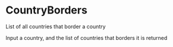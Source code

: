 # CountryBorders
List of all countries that border a country

Input a country, and the list of countries that borders it is returned
